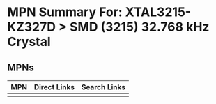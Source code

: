 



# MPN Summary For: XTAL3215-KZ327D > SMD (3215) 32.768 kHz Crystal

## MPNs
  

|MPN|Direct Links|Search Links|
| :--- | :--- | :--- |
||||
